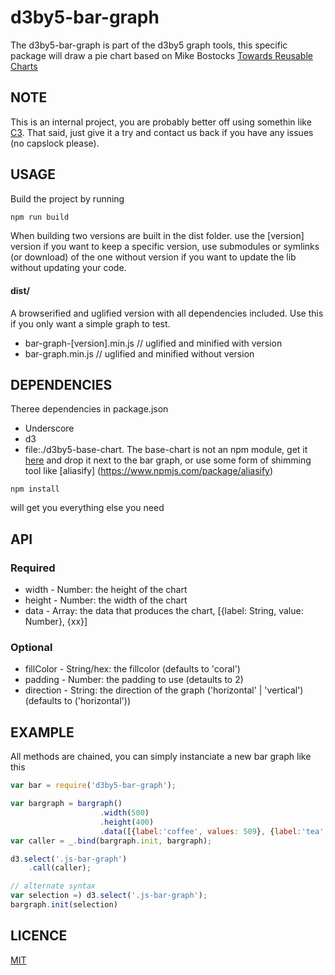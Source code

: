 # d3by5-bar-graph
The d3by5-bar-graph is part of the d3by5 graph tools, this specific package will draw a pie chart based on Mike Bostocks [Towards Reusable Charts](https://bost.ocks.org/mike/chart/)

## NOTE
This is an internal project, you are probably better off using somethin like [C3](https://github.com/c3js/c3). That said, just give it a try and contact us back if you have any issues (no capslock please).

## USAGE
Build the project by running
```bash
npm run build
```

When building two versions are built in the dist folder.
use the [version] version if you want to keep a specific version, use submodules or symlinks (or download) of the one without version if you want to update the lib without updating your code.

#### dist/
A browserified and uglified version with all dependencies included. Use this if you only want a simple graph to test.
* bar-graph-[version].min.js    // uglified and minified with version
* bar-graph.min.js              // uglified and minified without version

## DEPENDENCIES
Theree dependencies in package.json
* Underscore
* d3
* file:./d3by5-base-chart. The base-chart is not an npm module, get it [here](https://github.com/kartoteket/d3by5-base-chart) and drop it next to the bar graph, or use some form of shimming tool like [aliasify] (https://www.npmjs.com/package/aliasify)

```
npm install
```
will get you everything else you need

## API
### Required
* width  - Number: the height of the chart
* height - Number: the width of the chart
* data   - Array: the data that produces the chart, [{label: String, value: Number}, {xx}]

### Optional
* fillColor - String/hex: the fillcolor (defaults to 'coral')
* padding - Number: the padding to use (detaults to 2)
* direction - String: the direction of the graph ('horizontal' | 'vertical') (defaults to ('horizontal'))


## EXAMPLE
All methods are chained, you can simply instanciate a new bar graph like this

```javascript
var bar = require('d3by5-bar-graph');

var bargraph = bargraph()
                    .width(500)
                    .height(400)
                    .data([{label:'coffee', values: 509}, {label:'tea', values: 1}]);
var caller = _.bind(bargraph.init, bargraph);

d3.select('.js-bar-graph')
    .call(caller);

// alternate syntax
var selection =) d3.select('.js-bar-graph');
bargraph.init(selection)
```

## LICENCE
[MIT](https://opensource.org/licenses/MIT)
